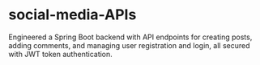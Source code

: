# social-media-APIs
Engineered a Spring Boot backend with API endpoints for creating posts, adding comments, and managing user registration and login, all secured with JWT token authentication.
